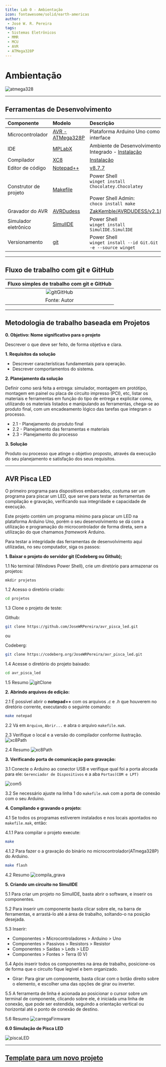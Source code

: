 ```yaml
---
title: Lab 0 - Ambientação
icon: fontawesome/solid/earth-americas
author:
 - José W. R. Pereira
tags:
 - Sistemas Eletrônicos
 - MMR
 - MCU
 - AVR
 - ATMega328P
---
```


# Ambientação

![atmega328](img/lab0-atmega328p.png)



---

## Ferramentas de Desenvolvimento


| Componente | Modelo | Descrição |      
| :--------- |:------ | :-------- |
| Microcontrolador | [AVR - ATMega328P](https://ww1.microchip.com/downloads/en/DeviceDoc/Atmel-7810-Automotive-Microcontrollers-ATmega328P_Datasheet.pdf) | Plataforma Arduino Uno como interface |
| IDE        | [MPLabX](https://www.microchip.com/en-us/tools-resources/develop/mplab-x-ide) | Ambiente de Desenvolvimento Integrado - [Instalação](https://developerhelp.microchip.com/xwiki/bin/view/software-tools/ides/x/install-guide/) |
| Compilador | [XC8](https://www.microchip.com/en-us/tools-resources/develop/mplab-xc-compilers/xc8) | [Instalação](https://developerhelp.microchip.com/xwiki/bin/view/software-tools/xc8/install/) |
| Editor de código | [Notepad++](https://notepad-plus-plus.org/downloads/) | [v8.7.7](https://github.com/notepad-plus-plus/notepad-plus-plus/releases/download/v8.7.7/npp.8.7.7.Installer.x64.exe) |
| Construtor de projeto | [Makefile](https://stackoverflow.com/questions/32127524/how-to-install-and-use-make-in-windows) | Power Shell<br>`winget install Chocolatey.Chocolatey` <br><br> Power Shell Admin: <br> `choco install make` |
| Gravador do AVR       | [AVRDudess](https://github.com/ZakKemble/AVRDUDESS/releases/tag/v2.18)  | [ZakKemble/AVRDUDESS/v2.18](https://github.com/ZakKemble/AVRDUDESS/releases/download/v2.18/AVRDUDESS-2.18-setup.exe) |
| Simulador eletrônico  | [SimulIDE](https://simulide.com/p/downloads/) | Power Shell<br>`winget install SimulIDE.SimulIDE` |
| Versionamento         | [git](https://git-scm.com/downloads) | Power Shell<br>`winget install --id Git.Git -e --source winget` |

---

## Fluxo de trabalho com git e GitHub
| Fluxo simples de trabalho com git e GitHub |
| :----------------------------------------: |
| ![gitGitHub](img/lab0-basico-GitGithub.png) |
|            Fonte: Autor                    |



---

## Metodologia de trabalho baseada em Projetos

**0. Objetivo: Nome significativo para o projeto**

Descrever o que deve ser feito, de forma objetiva e clara.


**1. Requisitos da solução**

- Descrever características fundamentais para operação. 
- Descrever comportamentos do sistema. 

**2. Planejamento da solução**

Definir como será feita a entrega: simulador, montagem em protótipo, montagem em painel ou placa de circuito impresso (PCI), etc, listar os materiais e ferramentas em função do tipo de entrega e explicitar como, utilizando os materiais listados e manipulando as ferramentas, chega-se ao produto final, com um encadeamento lógico das tarefas que integram o processo.

- 2.1 - Planejamento do produto final
- 2.2 - Planejamento das ferramentas e materiais
- 2.3 - Planejamento do processo

**3. Solução**

Produto ou processo que atinge o objetivo proposto, através da execução do seu planejamento e satisfação dos seus requisitos.



---

## AVR Pisca LED


O primeiro programa para dispositivos embarcados, costuma ser um programa para piscar um LED, que serve para testar as ferramentas de compilação e gravação, verificando sua integridade e capacidade de execução.

Este projeto contém um programa mínimo para piscar um LED na plataforma Arduino Uno, porém o seu desenvolvimento se dá com a utilização e programação do microcontrolador de forma direta, sem a utilização do que chamamos *framework* Arduino.

Para testar a integridade das ferramentas de desenvolvimento aqui utilizadas, no seu computador, siga os passos: 




**1. Baixar o projeto do servidor git (Codeberg ou Github);**

1.1 No terminal (Windows Power Shell), crie um diretório para armazenar os projetos:

```barra
mkdir projetos
```

1.2 Acesso o diretório criado: 

```bash
cd projetos
```

1.3 Clone o projeto de teste:

Github:
```bash
git clone https://github.com/JoseWRPereira/avr_pisca_led.git
```

ou

Codeberg:
```bash
git clone https://codeberg.org/JoseWRPereira/avr_pisca_led.git
```

1.4 Acesse o diretório do projeto baixado: 

```bash
cd avr_pisca_led
```
1.5 Resumo
![gitClone](img/lab0-git_clone.gif)





**2. Abrindo arquivos de edição:**

2.1 É possível abrir o **notepad++** com os arquivos *.c* e *.h* que houverem no diretório corrente, executando o seguinte comando: 
```bash
make notepad
```

2.2 Vá em `Arquivo`, `Abrir...` e abra o arquivo `makefile.mak`. 

2.3 Verifique o local e a versão do compilador conforme ilustração.
![xc8Path](img/lab0-xc8_path.png)

2.4 Resumo
![xc8Path](img/lab0-xc8_path.gif)



**3. Verificando porta de comunicação para gravação:**

3.1 Conecte o Arduino ao conector USB e verifique qual foi a porta alocada para ele: `Gerenciador de Dispositivos` e a aba `Portas(COM e LPT)` 

![com5](img/lab0-com5arduino.png)

3.2 Se necessário ajuste na linha 1 do `makefile.mak` com a porta de conexão com o seu Arduino.



**4. Compilando e gravando o projeto:**	

4.1 Se todos os programas estiverem instalados e nos locais apontados no `makefile.mak`, então:

4.1.1 Para compilar o projeto execute:  
	
```bash
make
```

4.1.2 Para fazer o a gravação do binário no microcontrolador(ATmega328P) do Arduino.

```bash
make flash
```

4.2 Resumo
![compila_grava](img/lab0-compile_grava.gif)




**5. Criando um circuito no SimulIDE**


5.1 Para criar um projeto no SimulIDE, basta abrir o software, e inserir os componentes.

5.2 Para inserir um componente basta clicar sobre ele, na barra de ferramentas, e arrastá-lo até a área de trabalho, soltando-o na posição desejada.

5.3 Inserir:

- Componentes > Microcontroladores > Arduino > Uno
- Componentes > Passivos > Resistors > Resistor
- Componentes > Saídas > Leds > LED
- Componentes > Fontes > Terra (0 V)

5.4 Após inserir todos os componentes na área de trabalho, posicione-os de forma que o circuito fique legível e bem organizado. 

- Girar: Para girar um componente, basta clicar com o botão direito sobre o elemento, e escolher uma das opções de girar ou inverter.

5.5 A ferramenta de linha é acionada ao posicionar o cursor sobre um terminal de componente, clicando sobre ele, é iniciada uma linha de conexão, que pode ser estendida, seguindo a orientação vertical ou horizontal até o ponto de conexão de destino. 

5.6 Resumo 
![carregaFirmware](img/lab0-load_firmware.gif)

**6.0 Simulação de Pisca LED**

![piscaLED](img/lab0-pisca_led.gif)



---


## [Template para um novo projeto](https://github.com/JoseWRPereira/avr_atmega328p_template)

